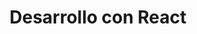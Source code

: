 ---
title: "Desarrollo con React"
tools: "JS XML
Tailwind
Vite.js" 
description : "Desarrollo de proyectos personales con React utilizando Vite.js y Tailwind CSS. Algunos ejemplos incluyen la creación de un Task Manager y un E-commerce con integración de API de prueba."
---